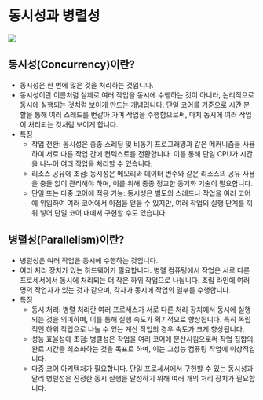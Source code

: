 # 동시성과 병렬성

<img src="media/concurrency&parallelism.png">

## 동시성(Concurrency)이란?
- 동시성은 한 번에 많은 것을 처리하는 것입니다.
- 동시성이란 이름처럼 실제로 여러 작업을 동시에 수행하는 것이 아니라, 논리적으로 동시에 실행되는 것처럼 보이게 만드는 개념입니다. 단일 코어를 기준으로 시간 분할을 통해 여러 스레드를 번갈아 가며 작업을 수행함으로써, 마치 동시에 여러 작업이 처리되는 것처럼 보이게 합니다.
- 특징
  - 작업 전환: 동시성은 종종 스레딩 및 비동기 프로그래밍과 같은 메커니즘을 사용하여 서로 다른 작업 간에 컨텍스트를 전환합니다. 이를 통해 단일 CPU가 시간을 나누어 여러 작업을 처리할 수 있습니다.
  - 리소스 공유에 초점: 동시성은 메모리와 데이터 변수와 같은 리소스의 공유 사용을 충돌 없이 관리해야 하며, 이를 위해 종종 정교한 동기화 기술이 필요합니다.
  - 단일 또는 다중 코어에 적용 가능: 동시성은 별도의 스레드나 작업을 여러 코어에 위임하여 여러 코어에서 이점을 얻을 수 있지만, 여러 작업의 실행 단계를 끼워 넣어 단일 코어 내에서 구현할 수도 있습니다.

## 병렬성(Parallelism)이란?
- 병렬성은 여러 작업을 동시에 수행하는 것입니다.
- 여러 처리 장치가 있는 하드웨어가 필요합니다. 병렬 컴퓨팅에서 작업은 서로 다른 프로세서에서 동시에 처리되는 더 작은 하위 작업으로 나뉩니다. 조립 라인에 여러 명의 작업자가 있는 것과 같으며, 각자가 동시에 작업의 일부를 수행합니다.
- 특징
  - 동시 처리: 병렬 처리란 여러 프로세스가 서로 다른 처리 장치에서 동시에 실행되는 것을 의미하며, 이를 통해 실행 속도가 획기적으로 향상됩니다. 특히 독립적인 하위 작업으로 나눌 수 있는 계산 작업의 경우 속도가 크게 향상됩니다.
  - 성능 효율성에 초점: 병렬성은 작업을 여러 코어에 분산시킴으로써 작업 집합의 완료 시간을 최소화하는 것을 목표로 하며, 이는 고성능 컴퓨팅 작업에 이상적입니다.
  - 다중 코어 아키텍처가 필요합니다. 단일 프로세서에서 구현할 수 있는 동시성과 달리 병렬성은 진정한 동시 실행을 달성하기 위해 여러 개의 처리 장치가 필요합니다.
